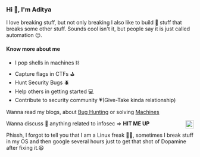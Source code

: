 ### Hi 👋, I'm Aditya

I love breaking stuff, but not only breaking I also like to build 🔨 stuff that breaks some other stuff. Sounds cool isn't it, but people say it is just called automation 😒.

#### Know more about me
- I pop shells in machines ⛓️
- Capture flags in CTFs ⛳ 
- Hunt Security Bugs 🪲
- Help others in getting started 💻
- Contribute to security community 💗(Give-Take kinda relationship)

Wanna read my blogs, about [Bug Hunting](https://cirius.medium.com) or solving [Machines](https://0cirius0.github.io/writeup)

Wanna discuss 💬 anything related to infosec => **HIT ME UP** <a href="https://twitter.com/0cirius0">
  <img align="right" alt="Aditya Verma | Twitter" width="22px" src="https://cdn.jsdelivr.net/npm/simple-icons@v3/icons/twitter.svg" />
</a>

Phissh, I forgot to tell you that I am a Linux freak 👨‍💻, sometimes I break stuff in my OS and then google several hours just to get that shot of Dopamine after fixing it.😆




